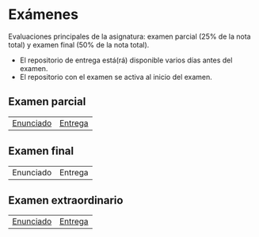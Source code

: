 # Exámenes

Evaluaciones principales de la asignatura: examen parcial (25% de la nota total) y examen final (50% de la nota total).

- El repositorio de entrega está(rá) disponible varios días antes del examen.
- El repositorio con el examen se activa al inicio del examen.

## Examen parcial

|||
|-|-|
[Enunciado](https://github.com/mmasias/23-24-EDA1-ExamenParcial/)|[Entrega](https://classroom.github.com/a/F5tyCCcz)

## Examen final

|||
|-|-|
Enunciado|Entrega

## Examen extraordinario

|||
|-|-|
[Enunciado](examenExtraordinario.md)|[Entrega](https://classroom.github.com/a/MsDEUqfH)
